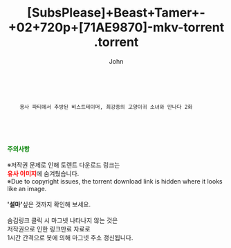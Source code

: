﻿---
layout: post
title:  "                   [SubsPlease]+Beast+Tamer+-+02+720p+[71AE9870]-mkv-torrent                .torrent"
author: John
categories: [ 애니/만화 ]
tags: [  ]
image:  
description: "                   [SubsPlease]+Beast+Tamer+-+02+720p+[71AE9870]-mkv-torrent                 torrent 정보 공유"
toc: true
toc_sticky: true
---

<br>

        용사 파티에서 추방된 비스트테이머, 최강종의 고양이귀 소녀와 만나다 2화  
    
<br><br><br>
<p data-ke-size="size16"><b><span style="color: green;">주의사항</span></b><br /><br />※저작권 문제로 인해 토렌트 다운로드 링크는<br /><b><span style="color: red;">유사 이미지</span></b>에 숨겨뒀습니다.<br />※Due to copyright issues, the torrent download link is hidden where it looks like an image.<br /><br /><b>'설마'</b>싶은 것까지 확인해 보세요.<br /><br />숨김링크 클릭 시 마그넷 나타나지 않는 것은<br />저작권으로 인한 링크만료 자료로<br />1시간 간격으로 봇에 의해 마그넷 주소 갱신됩니다.</p>
